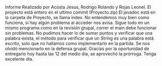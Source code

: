 Informe
Realizado por Acosta Jesus, Rodrigo Rolando y Rojas Leonel.
El proyecto está entero en el ultimo commit (Proyecto.zip)
El javadoc está en la carpeta de Proyecto, se llama index. No entendemos muy bien como funciona, si hay algún problema al acceder nos avisa.
Sigue todo en un mismo programa como en la revisión grupal, correr el main debe funcionar sin problemas.
No pudimos hacer lo de sumar puntos y verificar que una palabra exista, el método para verificar que un String es una palabra está escrito, solo que no hallamos como implementarlo en la partida. 
Se nos olvidó mencionarlo en la defensa grupal.
Gracias por la oportunidad de entregarlo hoy hasta las 12 del medio día, se aprovechó la prórroga.
Tenga excelente día.
